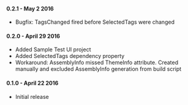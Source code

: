 #### 0.2.1 - May 2 2016
* Bugfix: TagsChanged fired before SelectedTags were changed

#### 0.2.0 - April 29 2016
* Added Sample Test UI project
* Added SelectedTags dependency property
* Workaround: AssemblyInfo missed ThemeInfo attribute. Created manually and excluded AssemblyInfo generation from build script

#### 0.1.0 - April 22 2016
* Initial release
